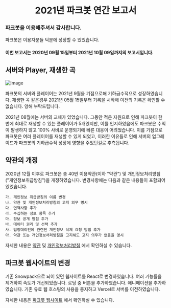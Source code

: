 <h1 align="center">2021년 파크봇 연간 보고서</h1>

### 파크봇을 이용해주셔서 감사합니다.
파크봇은 이용자분들 덕분에 성장할 수 있었습니다.

#### 이번 보고서는 2020년 09월 15일부터 2021년 10월 09일까지의 보고서입니다.

## 서버와 Player, 재생한 곡
![image](https://user-images.githubusercontent.com/33586417/136659547-1cf861c2-195d-43fd-9911-b428aa6f0c70.png)

파크봇의 서버와 플레이어는 2021년 9월을 기점으로해 기하급수적으로 성장하였습니다. 재생한 곡 같은경우 2021년 05월 15일부터 기록을 시작해 이전의 기록은 확인할 수 없습니다. 양해 부탁드립니다.

2021년 08월에는 서버의 교체가 있었습니다. 
그동안 적은 자원으로 인해 파크봇이 한 번에 최대로 재생할 수 있는 플레이어가 5개였지만, 이를 인지하였음에도 파크봇은 수익이 발생하지 않고 100% 사비로 운영되기에 빠른 대응이 어려웠습니다.
이를 기점으로 파크봇은 여러 플레이어를 재생할 수 있게 되었고, 이러한 이유들로 인해 서버의 업그레이드가 파크봇의 기하급수적 성장에 영향을 주었던걸로 추측됩니다.

## 약관의 개정
2020년 12월 이후로 파크봇은 총 40번 이용약관(이하 "약관") 및 개인정보처리방침("개인정보취급방침")을 개정하였습니다. 변경사항에는 다음과 같은 내용들이 포함되어있었습니다.
```
가. 개인정보 취급방침의 이름 변경
나. 약관 및 개인정보처리방침의 고지 의무 명시
다. 면책사항 추가
라. 수집하는 정보 항목 추가
마. 정보 공개 방침 추가
바. 데이터 권리 및 선택 추가
사. 법정대리인에 관련된 개인정보 삭제 요청 방법 추가
아. 약관 또는 개인정보처리방침을 고지해도 고지 의무가 없음을 명시
```
자세한 내용은 [약관](https://parkbot.xyz/tos) 및 [개인정보처리방침](https://parkbot.xyz/privacy) 에서 확인하실 수 있습니다.

## 파크봇 웹사이트의 변경
기존 Snowpack으로 되어 있던 웹사이트를 React로 변경하였습니다. 여러 기능들을 제거하여 속도가 개선되었습니다. 로딩 중 버튼을 추가하였습니다. 애니메이션을 추가하였습니다. 
기존 유료 웹 호스팅의 사용을 중지하고 Vercel로 서버를 이전하였습니다.

자세한 내용은 [파크봇 웹사이트](https://parkbot.xyz) 에서 확인하실 수 있습니다.
